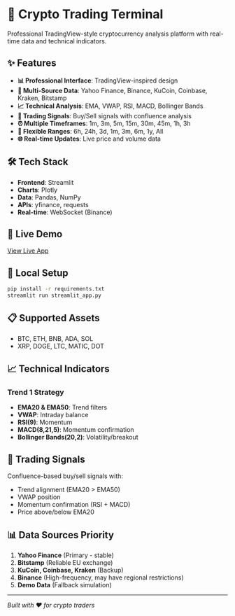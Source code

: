 # 🚀 Crypto Trading Terminal

Professional TradingView-style cryptocurrency analysis platform with real-time data and technical indicators.

## ✨ Features

- **📊 Professional Interface**: TradingView-inspired design
- **🔄 Multi-Source Data**: Yahoo Finance, Binance, KuCoin, Coinbase, Kraken, Bitstamp
- **📈 Technical Analysis**: EMA, VWAP, RSI, MACD, Bollinger Bands
- **🎯 Trading Signals**: Buy/Sell signals with confluence analysis
- **⏰ Multiple Timeframes**: 1m, 3m, 5m, 15m, 30m, 45m, 1h, 3h
- **📅 Flexible Ranges**: 6h, 24h, 3d, 1m, 3m, 6m, 1y, All
- **🌐 Real-time Updates**: Live price and volume data

## 🛠️ Tech Stack

- **Frontend**: Streamlit
- **Charts**: Plotly
- **Data**: Pandas, NumPy
- **APIs**: yfinance, requests
- **Real-time**: WebSocket (Binance)

## 🚀 Live Demo

[View Live App](https://your-app-url.streamlit.app)

## 🔧 Local Setup

```bash
pip install -r requirements.txt
streamlit run streamlit_app.py
```

## 📋 Supported Assets

- BTC, ETH, BNB, ADA, SOL
- XRP, DOGE, LTC, MATIC, DOT

## 📈 Technical Indicators

### Trend 1 Strategy
- **EMA20 & EMA50**: Trend filters
- **VWAP**: Intraday balance
- **RSI(9)**: Momentum
- **MACD(8,21,5)**: Momentum confirmation  
- **Bollinger Bands(20,2)**: Volatility/breakout

## 🎯 Trading Signals

Confluence-based buy/sell signals with:
- Trend alignment (EMA20 > EMA50)
- VWAP position
- Momentum confirmation (RSI + MACD)
- Price above/below EMA20

## 📊 Data Sources Priority

1. **Yahoo Finance** (Primary - stable)
2. **Bitstamp** (Reliable EU exchange)
3. **KuCoin, Coinbase, Kraken** (Backup)
4. **Binance** (High-frequency, may have regional restrictions)
5. **Demo Data** (Fallback simulation)

---

*Built with ❤️ for crypto traders*
